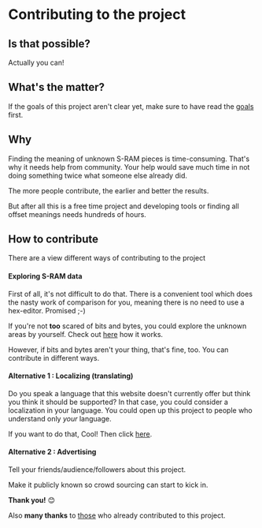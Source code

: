 ﻿# Contributing to the project

## Is that possible?
Actually you can!

## What's the matter?
If the goals of this project aren't clear yet, make sure to have read the <a href=goals>goals</a> first.

## Why
Finding the meaning of unknown S-RAM pieces is time-consuming. That's why it needs help from community.
Your help would save much time in not doing something twice what someone else already did.

The more people contribute, the earlier and better the results.

But after all this is a free time project and developing tools or finding all offset meanings needs hundreds of hours.

## How to contribute
There are a view different ways of contributing to the project

#### Exploring S-RAM data
First of all, it's not difficult to do that. There is a convenient tool which does the nasty work of comparison for you, meaning there is no need to use a hex-editor. Promised ;-)

If you're not **too** scared of bits and bytes, you could explore the unknown areas by yourself. Check out <a href=exploring>here</a> how it works.

However, if bits and bytes aren't your thing, that's fine, too. You can contribute in different ways.

#### Alternative 1 : Localizing (translating)
Do you speak a language that this website doesn't currently offer but think you think it should be supported? 
In that case, you could consider a localization in your language. You could open up this project to people who  understand only *your* language.

If you want to do that, Cool! Then click <a href=localizing>here</a>.

#### Alternative 2 : Advertising
Tell your friends/audience/followers about this project. 

Make it publicly known so crowd sourcing can start to kick in.

**Thank you!** 😊

Also **many thanks** to <a href=contributors>those</a> who already contributed to this project.
